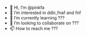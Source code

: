 - 👋 Hi, I’m @pinkfa
- 👀 I’m interested in ddlc,fnaf and fnf
- 🌱 I’m currently learning ???
- 💞️ I’m looking to collaborate on ???
- 📫 How to reach me ???

<!---
pinkfa/pinkfa is a ✨ special ✨ repository because its `README.md` (this file) appears on your GitHub profile.
You can click the Preview link to take a look at your changes.
--->
